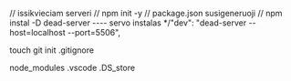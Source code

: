 // issikvieciam serveri
// npm init -y // package.json susigeneruoji
// npm instal -D dead-server    ---- servo instalas
*/"dev": "dead-server --host=localhost --port=5506",

touch git init
.gitignore

node_modules
.vscode
.DS_store 
